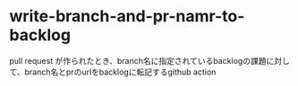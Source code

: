 # write-branch-and-pr-namr-to-backlog
pull request が作られたとき、branch名に指定されているbacklogの課題に対して、branch名とprのurlをbacklogに転記するgithub action

